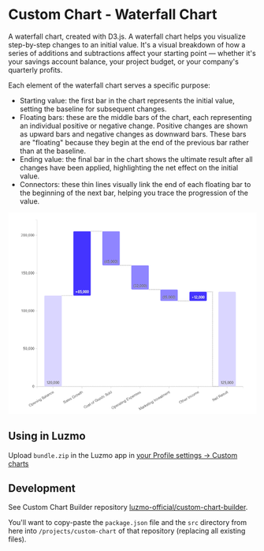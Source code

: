 # Custom Chart - Waterfall Chart

A waterfall chart, created with D3.js. A waterfall chart helps you visualize step-by-step changes to an initial value. It's a visual breakdown of how a series of additions and subtractions affect your starting point — whether it's your savings account balance, your project budget, or your company's quarterly profits.

Each element of the waterfall chart serves a specific purpose: 
- Starting value: the first bar in the chart represents the initial value, setting the baseline for subsequent changes. 
- Floating bars: these are the middle bars of the chart, each representing an individual positive or negative change. Positive changes are shown as upward bars and negative changes as downward bars. These bars are "floating" because they begin at the end of the previous bar rather than at the baseline. 
- Ending value: the final bar in the chart shows the ultimate result after all changes have been applied, highlighting the net effect on the initial value. 
- Connectors: these thin lines visually link the end of each floating bar to the beginning of the next bar, helping you trace the progression of the value.

![Screenshot of the Waterfall Chart](./screenshot.png)

## Using in Luzmo

Upload `bundle.zip` in the Luzmo app in [your Profile settings -> Custom charts](https://app.luzmo.com/settings/custom-charts)

## Development

See Custom Chart Builder repository [luzmo-official/custom-chart-builder](https://github.com/luzmo-official/custom-chart-builder). 

You'll want to copy-paste the `package.json` file and the `src` directory from here into `/projects/custom-chart` of that repository (replacing all existing files).